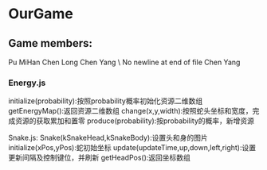 ﻿
# OurGame
## Game members:
Pu MiHan
Chen Long
Chen Yang
\ No newline at end of file
Chen Yang
### Energy.js
initialize(probability):按照probability概率初始化资源二维数组
getEnergyMap():返回资源二维数组
change(x,y,width):按照蛇头坐标和宽度，完成资源的获取累加和置零
produce(probability):按probability的概率，新增资源

Snake.js:
Snake(kSnakeHead,kSnakeBody):设置头和身的图片
initialize(xPos,yPos):蛇初始坐标
update(updateTime,up,down,left,right):设置更新间隔及控制键位，并刷新
getHeadPos():返回坐标数组
